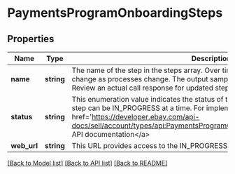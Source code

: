 # PaymentsProgramOnboardingSteps

## Properties
Name | Type | Description | Notes
------------ | ------------- | ------------- | -------------
**name** | **string** | The name of the step in the steps array. Over time, these names are subject to change as processes change. The output sample contains example step names. Review an actual call response for updated step names. | [optional] 
**status** | **string** | This enumeration value indicates the status of the associated step. Note: Only one step can be IN_PROGRESS at a time. For implementation help, refer to &lt;a href&#x3D;&#39;https://developer.ebay.com/api-docs/sell/account/types/api:PaymentsProgramOnboardingStepStatus&#39;&gt;eBay API documentation&lt;/a&gt; | [optional] 
**web_url** | **string** | This URL provides access to the IN_PROGRESS step. | [optional] 

[[Back to Model list]](../README.md#documentation-for-models) [[Back to API list]](../README.md#documentation-for-api-endpoints) [[Back to README]](../README.md)


